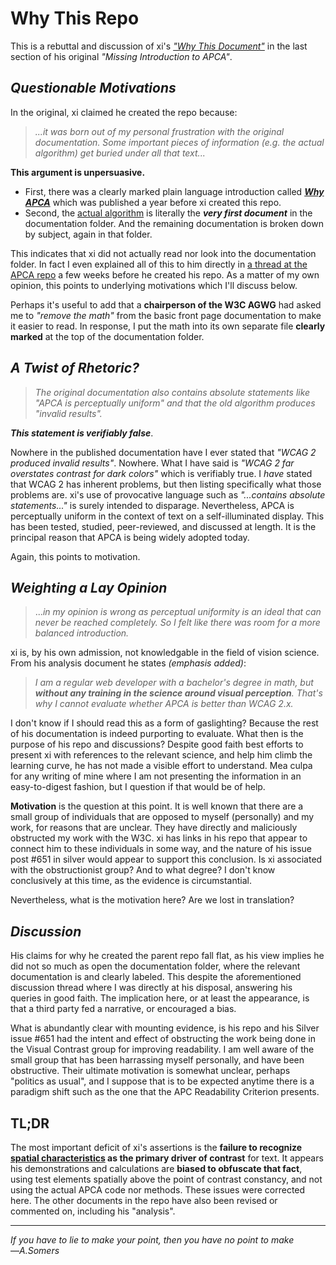 # Why This Repo

This is a rebuttal and discussion of xi's [_"Why This Document"_](https://github.com/xi/apca-introduction?tab=readme-ov-file#why-this-document) in the last section of his original _"Missing Introduction to APCA"_. 

## _Questionable Motivations_
In the original, xi claimed he created the repo because:

> _...it was born out of my personal frustration with the original documentation. Some important pieces of information (e.g. the actual algorithm) get buried under all that text..._

**This argument is unpersuasive.**
- First, there was a clearly marked plain language introduction called [***Why APCA***](https://git.apcacontrast.com/documentation/WhyAPCA) which was published a year before xi created this repo. 
- Second, the [actual algorithm](https://github.com/Myndex/SAPC-APCA/blob/master/documentation/APCA-W3-TeX.md) is literally the ***very first document*** in the documentation folder. And the remaining documentation is broken down by subject, again in that folder.

This indicates that xi did not actually read nor look into the documentation folder. In fact I even explained all of this to him directly in [a thread at the APCA repo](https://github.com/Myndex/SAPC-APCA/discussions/79) a few weeks before he created his repo. As a matter of my own opinion, this points to underlying motivations which I'll discuss below.

Perhaps it's useful to add that a **chairperson of the W3C AGWG** had asked me to *"remove the math"* from the basic front page documentation to make it easier to read. In response, I put the math into its own separate file **clearly marked** at the top of the documentation folder.


## _A Twist of Rhetoric?_
> _The original documentation also contains absolute statements like "APCA is perceptually uniform" and that the old algorithm produces "invalid results"._

***This statement is verifiably false***.

Nowhere in the published documentation have I ever stated that *"WCAG&nbsp;2 produced invalid results"*. Nowhere. What I have said is *"WCAG&nbsp;2 far overstates contrast for dark colors"* which is verifiably true. I *have* stated that WCAG&nbsp;2 has inherent problems, but then listing specifically what those problems are. xi's use of provocative language such as _"...contains absolute statements..."_ is surely intended to disparage. Nevertheless, APCA is perceptually uniform in the context of text on a self-illuminated display. This has been tested, studied, peer-reviewed, and discussed at length. It is the principal reason that APCA is being widely adopted today.

Again, this points to motivation. 


## _Weighting a Lay Opinion_
> ..._in my opinion is wrong as perceptual uniformity is an ideal that can never be reached completely. So I felt like there was room for a more balanced introduction._

xi is, by his own admission, not knowledgable in the field of vision science. From his analysis document he states _(emphasis added)_:

> _I am a regular web developer with a bachelor's degree in math, but **without any training in the science around visual perception**. That's why I cannot evaluate whether APCA is better than WCAG 2.x._

I don't know if I should read this as a form of gaslighting? Because the rest of his documentation is indeed purporting to evaluate. What then is the purpose of his repo and discussions? Despite good faith best efforts to present xi with references to the relevant science, and help him climb the learning curve, he has not made a visible effort to understand. Mea culpa for any writing of mine where I am not presenting the information in an easy-to-digest fashion, but I question if that would be of help.

**Motivation** is the question at this point. It is well known that there are a small group of individuals that are opposed to myself (personally) and my work, for reasons that are unclear. They have directly and maliciously obstructed my work with the W3C. xi has links in his repo that appear to connect him to these individuals in some way, and the nature of his issue post #651 in silver would appear to support this conclusion. Is xi associated with the obstructionist group? And to what degree? I don't know conclusively at this time, as the evidence is circumstantial.

Nevertheless, what is the motivation here? Are we lost in translation? 


## _Discussion_
His claims for why he created the parent repo fall flat, as his view implies he did not so much as open the documentation folder, where the relevant documentation is and clearly labeled. This despite the aforementioned discussion thread where I was directly at his disposal, answering his queries in good faith. The implication here, or at least the appearance, is that a third party fed a narrative, or encouraged a bias. 

What is abundantly clear with mounting evidence, is his repo and his Silver issue #651 had the intent and effect of obstructing the work being done in the Visual Contrast group for improving readability. I am well aware of the small group that has been harrassing myself personally, and have been obstructive. Their ultimate motivation is somewhat unclear, perhaps "politics as usual", and I suppose that is to be expected anytime there is a paradigm shift such as the one that the APC Readability Criterion presents.

## TL;DR
The most important deficit of xi's assertions is the **failure to recognize [spatial characteristics](https://github.com/Myndex/SAPC-APCA/discussions/90) as the primary driver of contrast** for text. It appears his demonstrations and calculations are **biased to obfuscate that fact**, using test elements spatially above the point of contrast constancy, and not using the actual APCA code nor methods. These issues were corrected here. The other documents in the repo have also been revised or commented on, including his "analysis".

------

_If you have to lie to make your point, then you have no point to make_   
—_A.Somers_
